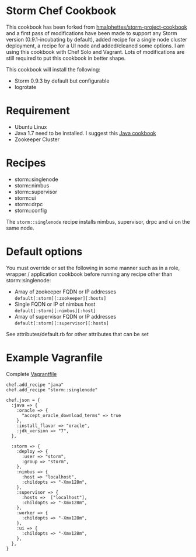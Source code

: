 # Storm Chef Cookbook

This cookbook has been forked from [hmalphettes/storm-project-cookbook](https://github.com/hmalphettes/storm-project-cookbook) and a first pass of modifications have been made to support any Storm version
(0.9.1-incubating by default), added recipe for a single node cluster deployment, a recipe for a UI node
and added/cleaned some options. I am using this cookbook with Chef Solo and Vagrant.
Lots of modifications are still required to put this cookbook in better shape.

This cookbook will install the following:
- Storm 0.9.3 by default but configurable
- logrotate

# Requirement

- Ubuntu Linux
- Java 1.7 need to be installed. I suggest this [Java cookbook](git://github.com/opscode-cookbooks/java.git)
- Zookeeper Cluster

# Recipes

- storm::singlenode
- storm::nimbus
- storm::supervisor
- storm::ui
- storm::drpc
- storm::config

The `storm::singlenode` recipe installs nimbus, supervisor, drpc and ui on the same node.

# Default options

You must override or set the following in some manner such as in a
role, wrapper / application cookbook before running any recipe other
than storm::singlenode:

* Array of zookeeper FQDN or IP addresses  
  `default[:storm][:zookeeper][:hosts]`
* Single FQDN or IP of nimbus host  
  `default[:storm][:nimbus][:host]`
* Array of supervisor FQDN or IP addresses  
  `default[:storm][:supervisor][:hosts]`


See attributes/default.rb for other attributes that can be set

# Example Vagranfile

Complete [Vagrantfile](https://github.com/colinsurprenant/redstorm/blob/v0.6.5/vagrant/Vagrantfile)

```
chef.add_recipe "java"
chef.add_recipe "storm::singlenode"

chef.json = {
  :java => {
    :oracle => {
      "accept_oracle_download_terms" => true
    },
    :install_flavor => "oracle",
    :jdk_version => "7",
  },

  :storm => {
    :deploy => {
      :user => "storm",
      :group => "storm",
    },
    :nimbus => {
      :host => "localhost",
      :childopts => "-Xmx128m",
    },
    :supervisor => {
      :hosts =>  ["localhost"],
      :childopts => "-Xmx128m",
    },
    :worker => {
      :childopts => "-Xmx128m",
    },
    :ui => {
      :childopts => "-Xmx128m",
    },
  },
}
```
